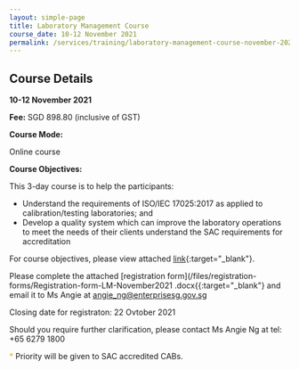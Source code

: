 ```yaml
---
layout: simple-page
title: Laboratory Management Course
course_date: 10-12 November 2021
permalink: /services/training/laboratory-management-course-november-2021
---
```


## Course Details
**10-12 November 2021**

**Fee:** SGD 898.80 (inclusive of GST)
 
**Course Mode:**  

Online course

**Course Objectives:**
 
This 3-day course is to help the participants:
* Understand the requirements of ISO/IEC 17025:2017 as applied to calibration/testing laboratories; and  
* Develop a quality system which can improve the laboratory operations to meet the needs of their clients understand the SAC requirements for accreditation
 
For course objectives, please view attached [link](/files/training/Course-Objectives-LM.pdf){:target="_blank"}.

Please complete the attached [registration form](/files/registration-forms/Registration-form-LM-November2021 .docx{{:target="_blank"} and email it to Ms Angie at <angie_ng@enterprisesg.gov.sg>

Closing date for registraton:  22 Ovtober 2021
  
Should you require further clarification, please contact Ms Angie Ng at tel: +65 6279 1800

<span style="color:orange">*</span> Priority will be given to SAC accredited CABs.
